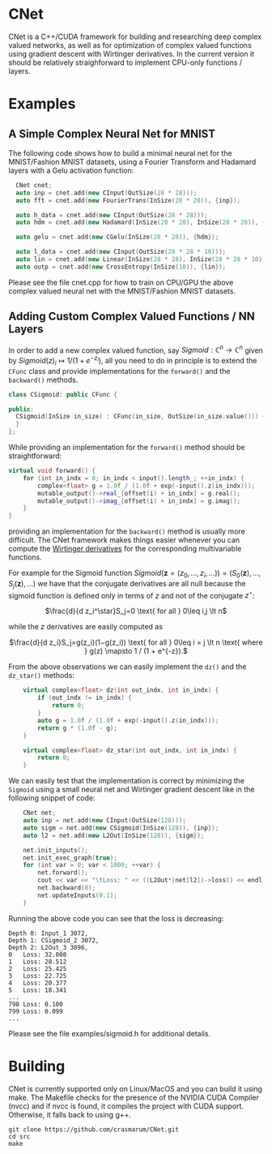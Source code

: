 # CNet

CNet is a C++/CUDA framework for building and researching deep complex valued networks, as well as for optimization of complex valued functions using  gradient descent with Wirtinger derivatives. In the current version it should be relatively straighforward to implement CPU-only functions / layers.

# Examples

## A Simple Complex Neural Net for MNIST

The following code shows how to build a minimal neural net for the MNIST/Fashion MNIST datasets, using a Fourier Transform and Hadamard layers with a Gelu activation function:
```c++
  CNet cnet;
  auto inp = cnet.add(new CInput(OutSize(28 * 28)));
  auto fft = cnet.add(new FourierTrans(InSize(28 * 28)), {inp});

  auto h_data = cnet.add(new CInput(OutSize(28 * 28)));
  auto hdm = cnet.add(new Hadamard(InSize(28 * 28), InSize(28 * 28)), {fft, h_data});

  auto gelu = cnet.add(new CGelu(InSize(28 * 28)), {hdm});

  auto l_data = cnet.add(new CInput(OutSize(28 * 28 * 10)));
  auto lin = cnet.add(new Linear(InSize(28 * 28), InSize(28 * 28 * 10)), {gelu, l_data});
  auto outp = cnet.add(new CrossEntropy(InSize(10)), {lin});

```

Please see the file cnet.cpp for how to train on CPU/GPU the above complex valued neural net with the MNIST/Fashion MNIST datasets.

## Adding Custom Complex Valued Functions / NN Layers

In order to add a new complex valued function, say $Sigmoid : \mathbb C^n \to \mathbb C^n$ given by $Sigmoid(z)_i \mapsto 1 / (1 + e^{-z_i}),$
all you need to do in principle is to extend the `CFunc` class and provide implementations for the `forward()` and the `backward()` methods.

```c++
class CSigmoid: public CFunc {

public:
  CSigmoid(InSize in_size) : CFunc(in_size, OutSize(in_size.value())) {
  }
};
```
While providing an implementation for the `forward()` method should be straightforward:
```c++
virtual void forward() {
    for (int in_indx = 0; in_indx < input().length_; ++in_indx) {
        complex<float> g = 1.0f / (1.0f + exp(-input().z(in_indx)));
        mutable_output()->real_[offset(i) + in_indx] = g.real();
        mutable_output()->imag_[offset(i) + in_indx] = g.imag();
    }
}
```
providing an implementation for the `backward()` method is usually more difficult. The CNet framework makes things easier whenever you can compute
the [Wirtinger derivatives](https://en.wikipedia.org/wiki/Wirtinger_derivatives) for the corresponding multivariable functions. 

For example for the Sigmoid function 
$Sigmoid\big(\textbf{z} = (z_0,\dots, z_i, \dots)\big)=\big(S_0(\textbf{z}),\dots,S_j(\textbf{z}),\dots\big)$
we have that the conjugate derivatives are all null because the sigmoid function is defined only in terms of $z$ and not of the conjugate $z^\star$:
<p align="center">
$\frac{d}{d z_i^\star}S_j=0 \text{ for all } 0\leq i,j \lt n$ 
</p>

while the $z$ derivatives are easily computed as 

<p align="center">
$\frac{d}{d z_i}S_j=g(z_i)(1−g(z_i)) \text{ for all } 0\leq i = j \lt n \text{ where } g(z) \mapsto 1 / (1 + e^{-z}).$ 
</p>

From the above observations we can easily implement the `dz()` and the `dz_star()` methods:

```c++
    virtual complex<float> dz(int out_indx, int in_indx) {
        if (out_indx != in_indx) {
            return 0;
        }
        auto g = 1.0f / (1.0f + exp(-input().z(in_indx)));
        return g * (1.0f - g);
    }

    virtual complex<float> dz_star(int out_indx, int in_indx) {
        return 0;
    }
```

We can easily test that the implementation is correct by minimizing the `Sigmoid` using a small neural net and Wirtinger gradient descent like in the 
following snippet of code:

```c++
	CNet net;
	auto inp = net.add(new CInput(OutSize(128)));
	auto sigm = net.add(new CSigmoid(InSize(128)), {inp});
	auto l2 = net.add(new L2Out(InSize(128)), {sigm});

	net.init_inputs();
	net.init_exec_graph(true);
	for (int var = 0; var < 1000; ++var) {
		net.forward();
		cout << var << "\tLoss: " << ((L2Out*)net[l2])->loss() << endl;
		net.backward(0);
		net.updateInputs(0.1);
	}
```

Running the above code you can see that the loss is decreasing:

```
Depth 0: Input_1 3072, 
Depth 1: CSigmoid_2 3072, 
Depth 2: L2Out_3 3096, 
0	Loss: 32.008
1	Loss: 28.512
2	Loss: 25.425
3	Loss: 22.725
4	Loss: 20.377
5	Loss: 18.341
...
798	Loss: 0.100
799	Loss: 0.099
...
```

Please see the file examples/sigmoid.h for additional details.

# Building

CNet is currently supported only on Linux/MacOS and you can build it using make. 
The Makefile checks for the presence of the NVIDIA CUDA Compiler (nvcc) and if nvcc is found, it compiles the project with CUDA support.
Otherwise, it falls back to using g++.

```
git clone https://github.com/crasmarum/CNet.git
cd src
make
```


